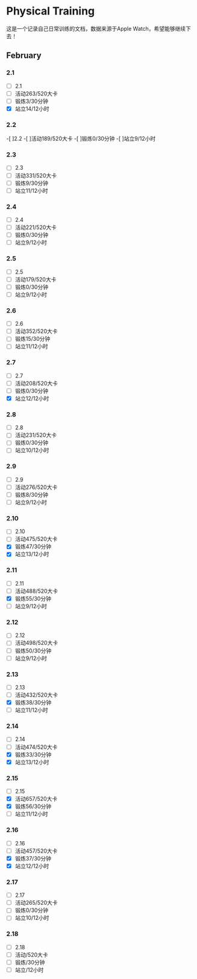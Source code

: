 # Physical Training
这是一个记录自己日常训练的文档，数据来源于Apple Watch，希望能够继续下去！
## February
### 2.1
-[ ] 2.1
-[ ] 活动263/520大卡
-[ ] 锻炼3/30分钟
-[x] 站立14/12小时
### 2.2
-[ ]2.2
-[ ]活动189/520大卡
-[ ]锻炼0/30分钟
-[ ]站立9/12小时
### 2.3
-[ ] 2.3
-[ ] 活动331/520大卡
-[ ] 锻炼9/30分钟
-[ ] 站立11/12小时
### 2.4
-[ ] 2.4
-[ ] 活动221/520大卡
-[ ] 锻炼0/30分钟
-[ ] 站立9/12小时
### 2.5
-[ ] 2.5
-[ ] 活动179/520大卡
-[ ] 锻炼0/30分钟
-[ ] 站立9/12小时
### 2.6
-[ ] 2.6
-[ ] 活动352/520大卡
-[ ] 锻炼15/30分钟
-[ ] 站立11/12小时
### 2.7
-[ ] 2.7
-[ ] 活动208/520大卡
-[ ] 锻炼0/30分钟
-[x] 站立12/12小时
### 2.8
-[ ] 2.8
-[ ] 活动231/520大卡
-[ ] 锻炼0/30分钟
-[ ] 站立10/12小时
### 2.9
-[ ] 2.9
-[ ] 活动276/520大卡
-[ ] 锻炼8/30分钟
-[ ] 站立9/12小时
### 2.10
-[ ] 2.10
-[ ] 活动475/520大卡
-[x] 锻炼47/30分钟
-[x] 站立13/12小时
### 2.11
-[ ] 2.11
-[ ] 活动488/520大卡
-[x] 锻炼55/30分钟
-[ ] 站立9/12小时
### 2.12
-[ ] 2.12
-[ ] 活动498/520大卡
-[ ] 锻炼50/30分钟
-[ ] 站立9/12小时
### 2.13
-[ ] 2.13
-[ ] 活动432/520大卡
-[x] 锻炼38/30分钟
-[ ] 站立11/12小时
### 2.14
-[ ] 2.14
-[ ] 活动474/520大卡
-[x] 锻炼33/30分钟
-[x] 站立13/12小时
### 2.15
-[ ] 2.15
-[x] 活动657/520大卡
-[x] 锻炼56/30分钟
-[ ] 站立11/12小时
### 2.16
-[ ] 2.16
-[ ] 活动457/520大卡
-[x] 锻炼37/30分钟
-[x] 站立12/12小时
### 2.17
-[ ] 2.17
-[ ] 活动265/520大卡
-[ ] 锻炼0/30分钟
-[ ] 站立10/12小时
### 2.18
-[ ] 2.18
-[ ] 活动/520大卡
-[ ] 锻炼/30分钟
-[ ] 站立/12小时
